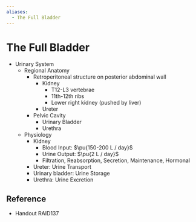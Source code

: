 ```yaml
---
aliases:
  - The Full Bladder
---
```


# The Full Bladder

- Urinary System
	- Regional Anatomy
		- Retroperitoneal structure on posterior abdominal wall
			- Kidney
				- T12-L3 vertebrae
				- 11th-12th ribs
				- Lower right kidney (pushed by liver)
			- Ureter
		- Pelvic Cavity
			- Urinary Bladder
			- Urethra
	- Physiology
		- Kidney
			- Blood Input: $\pu{150-200 L / day}$
			- Urine Output: $\pu{2 L / day}$
			- Filtration, Reabsorption, Secretion, Maintenance, Hormonal
		- Ureter: Urine Transport
		- Urinary bladder: Urine Storage
		- Urethra: Urine Excretion

## Reference

- Handout RAID137
